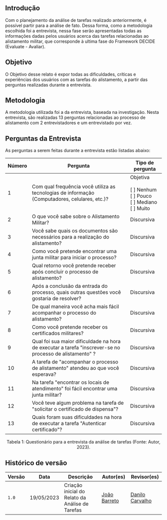 ## Introdução
Com o planejamento da análise de tarefas realizado anteriormente, é possível partir para a análise de fato. Dessa forma, como a metodologia escolhida foi a entrevista, nessa fase serão apresentadas todas as informações dadas pelos usuários acerca das tarefas relacionadas ao alistamento militar, que corresponde à ultima fase do Framework DECIDE (Evaluate - Avaliar).

## Objetivo

O Objetivo desse relato é expor todas as dificuldades, críticas e experiências dos usuários com as tarefas do alistamento, a partir das perguntas realizadas durante a entrevista. 

## Metodologia

A metodologia utilizada foi a da entrevista, baseada na investigação. Nesta entrevista, são realizadas 13 perguntas relacionadas ao processo de alistamento com 2 entrevistadores e um entrevistado por vez.

## Perguntas da Entrevista

As perguntas a serem feitas durante a entrevista estão listadas abaixo:

| Número | Pergunta | Tipo de pergunta
| ---- | ---- | ---- 
| 1 | Com qual frequência você utiliza as tecnologias de informação (Computadores, celulares, etc.)? |Objetiva<br><br> [ ] Nenhum <br> [ ] Pouco <br> [ ] Mediano <br> [ ] Muito | 
| 2 | O que você sabe sobre o Alistamento Militar? | Discursiva | 
| 3 | Você sabe quais os documentos são necessários para a realização do alistamento? | Discursiva |
| 4 | Como você pretende encontrar uma junta militar para iniciar o processo? | Discursiva |
| 5 | Qual retorno você pretende receber após concluir o processo de alistamento? | Discursiva |
| 6 | Após a conclusão da entrada do processo, quais outras questões você gostaria de resolver? | Discursiva |
| 7 | De qual maneira você acha mais fácil acompanhar o processo do alistamento? | Discursiva | 
| 8 | Como você pretende receber os certificados militares? | Discursiva |
| 9 | Qual foi sua maior dificuldade na hora de executar a tarefa "inscrever-se no processo de alistamento" ? | Discursiva |
| 10 | A tarefa de "acompanhar o processo de alistamento" atendeu ao que você esperava? | Discursiva 
| 11 | Na tarefa "encontrar os locais de atendimento" foi fácil encontrar uma junta militar? | Discursiva 
| 12 | Você teve algum problema na tarefa de "solicitar o certificado de dispensa"? | Discursiva 
| 13 | Quais foram suas dificuldades na hora de executar a tarefa "Autenticar certificado"? | Discursiva 


<div style="text-align: center">
<p> Tabela 1: Questionário para a entrevista da análise de tarefas (Fonte: Autor, 2023).</p>
</div>


## Histórico de versão
| Versão | Data | Descrição | Autor(es) | Revisor(es) |
| --- | --- | --- | --- | --- |
|  `1.0`   | 19/05/2023 | Criação inicial do Relato da Análise de Tarefas | [João Barreto](https://github.com/JoaoBarreto03) | [Danilo Carvalho](https://github.com/Danilo-Carvalho-Antunes) |